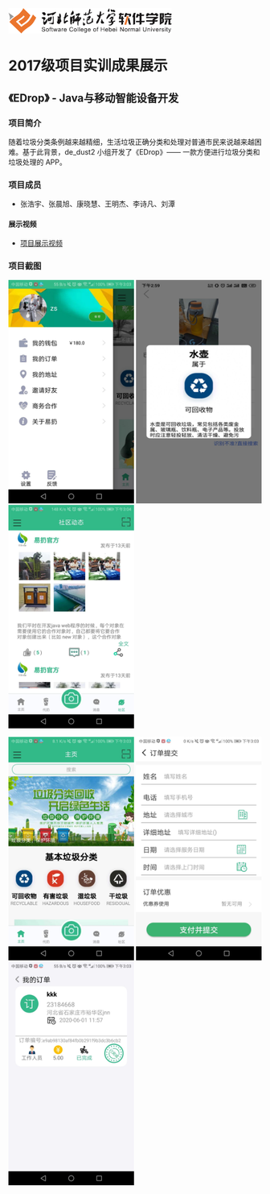 <img src="../../../image/logo.png"  height="50" />

# 2017级项目实训成果展示 

## 《EDrop》 -  Java与移动智能设备开发

###  项目简介

随着垃圾分类条例越来越精细，生活垃圾正确分类和处理对普通市民来说越来越困难。基于此背景，de_dust2 小组开发了《EDrop》—— 一款方便进行垃圾分类和垃圾处理的 APP。

### 项目成员

- 张浩宇、张晨旭、康晓慧、王明杰、李诗凡、刘潭

#### 展示视频

- [项目展示视频](https://www.bilibili.com/video/BV1xz411e7uZ)

### 项目截图

<p>
  <img src="./image/1.JPG"  width=250 height=444 />
  <img src="./image/2.JPG"  width=250 height=444 />
  <img src="./image/3.JPG"  width=250 height=444 />
</p>

<p>
  <img src="./image/4.JPG"  width=250 height=444 />
  <img src="./image/5.jpg"  width=250 height=444 />
  <img src="./image/6.JPG"  width=250 height=444 />
</p>
